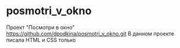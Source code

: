 # posmotri_v_okno
Проект "Посмотри в окно"
https://github.com/dpodkina/posmotri_v_okno.git
В данном проекте писала HTML и CSS только
